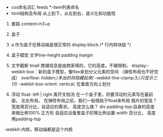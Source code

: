 - css命名词汇
    feeds *-item列表命名
- html结构及布局
从上到下，从左到右，语义化和功能性
 1. 套路
 content>h3+p
 2. 盒子
 3. a 作为盒子在移动端是很正常的
 display:block /* 行内转块级 */
 4. 盒子模型
 文字line-height padding margin
 5. 文字截断
    tmall 商铺信息是由商家填的，它的高度。不被限制，
    display:-webkit-box：新的盒子模型，像flex来划分父元素的空间 （弹性布局也不好完成）
    overflow: hidden;/*多出的将隐藏起来*/
    -webkit-line-clamp:3;/*只显示三行*/
    -webkit-box-orient: vertical; 在垂直方向上划分

 6. 浮动 float: left | right
 离开文档流
 在一个盒子里，将要浮动的元素写在最前面，
 左右布局，
 在弹性布局之前，我们一般借助于float来布局
 图片的宽高？宽度用百分比，自适应的需求。
 高度怎么做？ div padding-top:自身的高度来做比例100% 正方形
 自适应设备里盒子的等比例设置 width 百分比，
 高度用padding-top


 -webkit-内核，移动端都是这个内核
